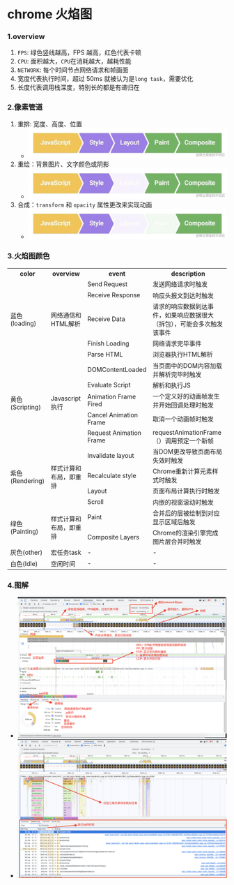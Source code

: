 # chrome 火焰图

### 1.overview

1. `FPS`: 绿色竖线越高，FPS 越高，红色代表卡顿
2. `CPU`: 面积越大，`CPU`在消耗越大，越耗性能
3. `NETWORK`: 每个时间节点网络请求和帧画面
4. 宽度代表执行时间，超过 50ms 就被认为是`long task`，需要优化
5. 长度代表调用栈深度，特别长的都是有递归在

### 2.像素管道

1. 重排: 宽度、高度、位置
   - ![render](https://github.com/bearnew/picture/blob/master/markdown_v2/2022/chrome%20devtools/render.png?raw=true)
2. 重绘：背景图片、文字颜色或阴影
   - ![paint](https://github.com/bearnew/picture/blob/master/markdown_v2/2022/chrome%20devtools/paint.png?raw=true)
3. 合成：`transform` 和 `opacity` 属性更改来实现动画
   - ![composite](https://github.com/bearnew/picture/blob/master/markdown_v2/2022/chrome%20devtools/composite.png?raw=true)

### 3.火焰图颜色

<table>
    <tr>
        <th>color</th><th>overview</th><th>event</th><th>description</th>
    </tr>
    <tr>
        <td rowspan="5">蓝色(loading)</td><td rowspan="5">网络通信和HTML解析</td><td>Send Request</td><td>发送网络请求时触发</td>
    </tr>
    <tr>
        <td>Receive Response</td><td>响应头报文到达时触发</td>
    </tr>
    <tr>
        <td>Receive Data</td><td>请求的响应数据到达事件，如果响应数据很大（拆包），可能会多次触发该事件</td>
    </tr>
    <tr>
        <td>Finish Loading</td><td>网络请求完毕事件</td>
    </tr>
    <tr>
        <td>Parse HTML</td><td>浏览器执行HTML解析</td>
    </tr>
    <tr>
        <td rowspan="5">黄色(Scripting)</td><td rowspan="5">Javascript执行</td><td>DOMContentLoaded</td><td>当页面中的DOM内容加载并解析完毕时触发</td>
    </tr>
    <tr>
        <td>Evaluate Script</td><td>解析和执行JS</td>
    </tr>
    <tr>
        <td>Animation Frame Fired</td><td>一个定义好的动画帧发生并开始回调处理时触发</td>
    </tr>
    <tr>
        <td>Cancel Animation Frame</td><td>取消一个动画帧时触发</td>
    </tr>
    <tr>
        <td>Request Animation Frame	</td><td>requestAnimationFrame（）调用预定一个新帧</td>
    </tr>
    <tr>
        <td rowspan="4">紫色(Rendering)</td><td rowspan="4">样式计算和布局，即重排</td><td>Invalidate layout</td><td>当DOM更改导致页面布局失效时触发</td>
    </tr>
    <tr>
        <td>Recalculate style</td><td>Chrome重新计算元素样式时触发</td>
    </tr>
    <tr>
        <td>Layout</td><td>页面布局计算执行时触发</td>
    </tr>
    <tr>
        <td>Scroll</td><td>内嵌的视窗滚动时触发</td>
    </tr>
    <tr>
        <td rowspan="2">绿色(Painting)</td><td rowspan="2">样式计算和布局，即重排</td><td>Paint</td><td>合并后的层被绘制到对应显示区域后触发</td>
    </tr>
    <tr>
        <td>Composite Layers</td><td>Chrome的渲染引擎完成图片层合并时触发</td>
    </tr>
    <tr>
        <td rowspan="1">灰色(other)</td><td rowspan="1">宏任务task</td><td>-</td><td>-</td>
    </tr>
    <tr>
        <td rowspan="1">白色(Idle)</td><td rowspan="1">空闲时间</td><td>-</td><td>-</td>
    </tr>
</table>

### 4.图解

- ![performance](https://github.com/bearnew/picture/blob/master/markdown_v2/2022/chrome%20devtools/chrome_performance.png?raw=true)
- ![js_time](https://github.com/bearnew/picture/blob/master/markdown_v2/2022/chrome%20devtools/chrome_performance_js_time.png?raw=true)
